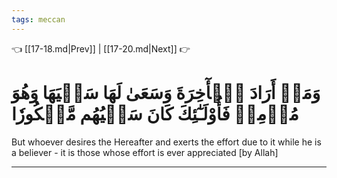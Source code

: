 ```yaml
---
tags: meccan
---
```


👈 [[17-18.md|Prev]] | [[17-20.md|Next]] 👉

# وَمَنۡ أَرَادَ ٱلۡأٓخِرَةَ وَسَعَىٰ لَهَا سَعۡيَهَا وَهُوَ مُؤۡمِنٞ فَأُوْلَـٰٓئِكَ كَانَ سَعۡيُهُم مَّشۡكُورٗا

But whoever desires the Hereafter and exerts the effort due to it while he is a believer - it is those whose effort is ever appreciated [by Allah]

---

